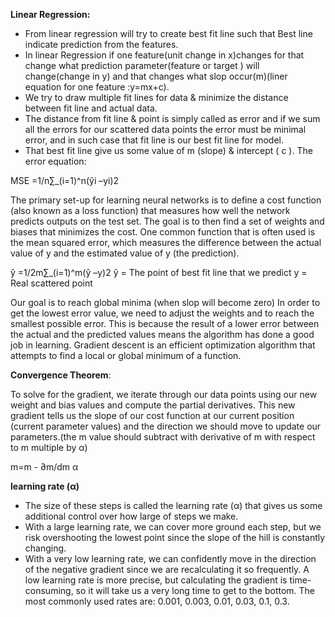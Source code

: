 **Linear Regression:**

- From linear regression will try to create best fit line such that Best line indicate prediction from the features.
- In linear Regression if one feature(unit change in x)changes  for that change what prediction parameter(feature or target ) will change(change in y) and that changes what slop occur(m)(liner equation for one feature :y=mx+c).
- We try to draw multiple fit lines for data & minimize the distance between fit line and actual data.
- The distance from fit line & point is simply called as error and if we sum all the errors for our scattered data points  the error must be minimal error, and in such case that fit line is our best fit line for model.
- That best fit line give us some value of m (slope) & intercept ( c ).
The error equation:

MSE =1/n∑_(i=1)^n(ŷi –yi)2


The primary set-up for learning neural networks is to define a cost function (also known as a loss function) that measures how well the network predicts outputs on the test set.
The goal is to then find a set of weights and biases that minimizes the cost. One common function that is often used is the mean squared error, which measures the difference between the actual value of y and the estimated value of y (the prediction).

ŷ =1/2m∑_(i=1)^m(ŷ –y)2
ŷ = The point of best fit line that we predict
y = Real scattered point

Our goal is to reach global minima (when slop will become zero)
In order to get the lowest error value, we need to adjust the weights and to reach the smallest possible error. This is because the result of a lower error between the actual and the predicted values means the algorithm has done a good job in learning. Gradient descent is an efficient optimization algorithm that attempts to find a local or global minimum of a function.

**Convergence Theorem**:

To solve for the gradient, we iterate through our data points using our new weight and bias values and compute the partial derivatives. This new gradient tells us the slope of our cost function at our current position (current parameter values) and the direction we should move to update our parameters.(the m value should subtract with derivative of m with respect to m multiple by  α)

m=m -  ∂m/dm α

**learning rate (α)**

- The size of these steps is called the learning rate (α) that gives us some additional control over how large of steps we make. 
- With a large learning rate, we can cover more ground each step, but we risk overshooting the lowest point since the slope of the hill is constantly changing.
- With a very low learning rate, we can confidently move in the direction of the negative gradient since we are recalculating it so frequently. A low learning rate is more precise, but calculating the gradient is time-consuming, so it will take us a very long time to get to the bottom. The most commonly used rates are: 0.001, 0.003, 0.01, 0.03, 0.1, 0.3.


